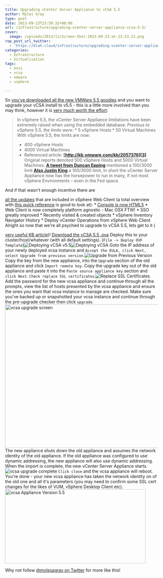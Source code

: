 ```yaml
---
title: Upgrading vCenter Server Appliance to vCSA 5.5
author: Myles Gray
type: post
date: 2013-09-23T23:59:32+00:00
url: /infrastructure/upgrading-vcenter-server-appliance-vcsa-5-5/
cover:
  image: /uploads/2013/11/Screen-Shot-2013-09-23-at-23.53.22.png
rop_post_url_twitter:
  - 'https://blah.cloud/infrastructure/upgrading-vcenter-server-appliance-vcsa-5-5/?utm_source=ReviveOldPost&utm_medium=social&utm_campaign=ReviveOldPost'
categories:
  - Infrastructure
  - Virtualisation
tags:
  - esxi
  - vcsa
  - vmware
  - vsphere

---
```

So [you've downloaded all the new VMWare 5.5 goodies][1] and you want to upgrade your vCSA install to v5.5 - this is a little more involved than you may think, however it is [very much worth the effort][2]:

> In vSphere 5.5, the vCenter Server Appliance limitations have been extremely raised when using the embedded database: _Previous to vSphere 5.5, the limits were:_ \* 5 vSphere Hosts \* 50 Virtual Machines With vSphere 5.5, the limits are now:
> 
>   * 400 vSphere Hosts
>   * 4000 Virtual Machines
>   * Referenced article: **[http://kb.vmware.com/kb/2057376][3]** Original reports denoted 500 vSphere Hosts and 5000 Virtual Machines. **[A tweet from Duncan Epping][4]** mentioned a 100/3000 limit **[Also Justin King][5]** a 100/3000 limit, In short the vCenter Server Appliance now has the horsepower to run in many, if not most vSphere Environments – even in the Fed space.

<!--more-->And if that wasn't enough incentive there are

[all the updates][6] that are included in vSphere Web Client (a total overview with [this quick reference][7] is good to look at): * [Console is now HTML5][8] \* Web Client is now completely platform agnostic - Mac OSX FTW! \* SSO greatly improved \* Recently visited & created objects \* vSphere Inventory Navigator History * Deploy vCenter Operations from vSphere Web Client Alright so now that we're all psyched to upgrade to vCSA 5.5, lets get to it (

[very useful KB article][9])! [Download the vCSA 5.5 .ova][10] Deploy this to your cluster/host/whatever (with all default settings). (`File -> Deploy OVF Template`)<img class="alignnone size-full wp-image-887" alt="Deploying vCSA v5.5" src="https://blah.cloud/wp-content/uploads/2013/11/Screen-Shot-2013-09-23-at-22.26.55.png" /><img class="alignnone size-full wp-image-888" alt="Deploying vCSA" src="https://blah.cloud/wp-content/uploads/2013/11/Screen-Shot-2013-09-23-at-22.28.01.png" /> Goto the IP address of your newly deployed vcsa instance and `Accept the EULA, click Next, select Upgrade from previous version`.<img class="alignnone size-full wp-image-892" alt="Upgrade from Previous Version" src="https://blah.cloud/wp-content/uploads/2013/11/Screen-Shot-2013-09-23-at-23.03.53.png" /> Copy the key from the new appliance, into the `Upgrade` section of the old appliance and click `Import remote key`. Copy the upgrade key out of the old appliance and paste it into the `Paste source appliance key` section and `click Next`. `Check replace SSL certificates`.<img class="alignnone size-full wp-image-893" alt="Replace SSL Certificates" src="https://blah.cloud/wp-content/uploads/2013/11/Screen-Shot-2013-09-23-at-23.42.09.png" /> Add the password for the new vcsa appliance and continue through all the prompts, view the list of hosts presented by the vcsa appliance and ensure the ones you want that vcsa instance to manage are checked. Make sure you've backed up or snapshotted your vcsa instance and continue through the pre-upgrade checker then click `upgrade`.<img loading="lazy" class="alignnone size-full wp-image-894" alt="vcsa upgrade screen" src="https://blah.cloud/wp-content/uploads/2013/11/Screen-Shot-2013-09-23-at-23.42.54.png" width="671" height="473" /> The new appliance shuts down the old appliance and assumes the network identity of the old appliance. If the old appliance was configured to use dynamic addressing, the new appliance will also use dynamic addressing. When the import is complete, the new vCenter Server Appliance starts.<img class="alignnone size-full wp-image-895" alt="vcsa upgrade complete" src="https://blah.cloud/wp-content/uploads/2013/11/Screen-Shot-2013-09-23-at-23.46.57.png" /> `Click close` and the vcsa appliance will reboot. You're done - your new vcsa appliance has taken the network identity on of the old one and all it's parameters (you may need to confirm some SSL cert changes for the likes of VUM, vSphere Desktop Client etc).<img loading="lazy" class="alignnone size-full wp-image-899" alt="vcsa Appliance Version 5.5" src="https://blah.cloud/wp-content/uploads/2013/11/Screen-Shot-2013-09-23-at-23.53.22.png" width="463" height="244" /> 

Why not follow [@mylesagray on Twitter][11] for more like this!

 [1]: /uploads/2013/09/start-engines-time-download-vsphere-5-5
 [2]: /uploads/2013/09/?p=2828
 [3]: /uploads/2013/09/2057376
 [4]: https://twitter.com/duncanyb/status/375009455416803328
 [5]: /uploads/2013/09/375708181537619969
 [6]: /uploads/2013/09/VMW-WP-vSPHR-5.5-PLTFRM.pdf
 [7]: /uploads/2013/09/vSphere-5.5-Quick-Reference-0.51.pdf
 [8]: /uploads/2013/09/watch?v=M7XQ08KD-fg
 [9]: /uploads/2013/09/GUID-6A5C596D-103E-4024-9353-5569263EB427.html#GUID-6A5C596D-103E-4024-9353-5569263EB427
 [10]: /uploads/2013/09/details?downloadGroup=VC550&productId=353&rPId=4283#
 [11]: https://twitter.com/mylesagray
